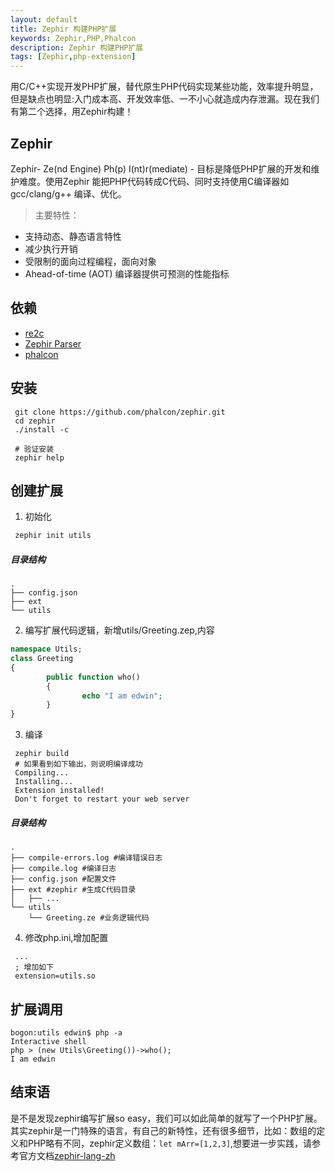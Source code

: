 ```yaml
---
layout: default
title: Zephir 构建PHP扩展
keywords: Zephir,PHP,Phalcon
description: Zephir 构建PHP扩展 
tags: [Zephir,php-extension]
---
```


用C/C++实现开发PHP扩展，替代原生PHP代码实现某些功能，效率提升明显，但是缺点也明显:入门成本高、开发效率低、一不小心就造成内存泄漏。现在我们有第二个选择，用Zephir构建！

## Zephir
Zephir- Ze(nd Engine) Ph(p) I(nt)r(mediate) - 目标是降低PHP扩展的开发和维护难度。使用Zephir 能把PHP代码转成C代码、同时支持使用C编译器如gcc/clang/g++ 编译、优化。
 >主要特性：
  - 支持动态、静态语言特性
  - 减少执行开销
  - 受限制的面向过程编程，面向对象
  - Ahead-of-time (AOT) 编译器提供可预测的性能指标

## 依赖
  - [re2c](http://re2c.org/)
  - [Zephir Parser](https://github.com/phalcon/php-zephir-parser)
  - [phalcon](https://github.com/phalcon/cphalcon)
  
## 安装

```
 git clone https://github.com/phalcon/zephir.git
 cd zephir
 ./install -c

 # 验证安装
 zephir help
```
## 创建扩展

1. 初始化
```bash
 zephir init utils
```
##### 目录结构
```
.
├── config.json
├── ext
└── utils
```

2. 编写扩展代码逻辑，新增utils/Greeting.zep,内容
```PHP
namespace Utils;
class Greeting
{
        public function who()
        {
                echo "I am edwin";
        }
}
```
3. 编译
```
 zephir build
 # 如果看到如下输出，则说明编译成功
 Compiling...
 Installing...
 Extension installed!
 Don't forget to restart your web server
```
##### 目录结构
```
.
├── compile-errors.log #编译错误日志
├── compile.log #编译日志
├── config.json #配置文件
├── ext #zephir #生成C代码目录
│   ├── ...
└── utils 
    └── Greeting.ze #业务逻辑代码
```
4. 修改php.ini,增加配置
```
 ...
 ; 增加如下
 extension=utils.so
```

## 扩展调用
```
bogon:utils edwin$ php -a
Interactive shell
php > (new Utils\Greeting())->who();
I am edwin
```

## 结束语
是不是发现zephir编写扩展so easy，我们可以如此简单的就写了一个PHP扩展。其实zephir是一门特殊的语言，有自己的新特性，还有很多细节，比如：数组的定义和PHP略有不同，zephir定义数组：`let mArr=[1,2,3]`,想要进一步实践，请参考官方文档[zephir-lang-zh](https://github.com/phalcon/zephir-docs/tree/master/zh)